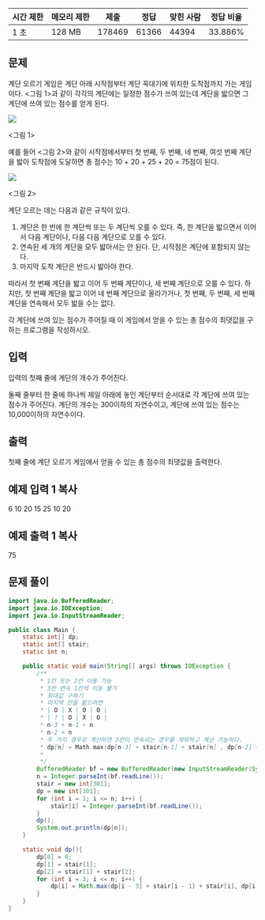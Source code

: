 |시간 제한|메모리 제한|제출|정답|맞힌 사람|정답 비율|
|---|---|---|---|---|---|
|1 초|128 MB|178469|61366|44394|33.886%|

## 문제

계단 오르기 게임은 계단 아래 시작점부터 계단 꼭대기에 위치한 도착점까지 가는 게임이다. <그림 1>과 같이 각각의 계단에는 일정한 점수가 쓰여 있는데 계단을 밟으면 그 계단에 쓰여 있는 점수를 얻게 된다.

![](https://u.acmicpc.net/7177ea45-aa8d-4724-b256-7b84832c9b97/Screen%20Shot%202021-06-23%20at%203.00.46%20PM.png)

<그림 1>

예를 들어 <그림 2>와 같이 시작점에서부터 첫 번째, 두 번째, 네 번째, 여섯 번째 계단을 밟아 도착점에 도달하면 총 점수는 10 + 20 + 25 + 20 = 75점이 된다.

![](https://u.acmicpc.net/f00b6121-1c25-492e-9bc0-d96377c586b0/Screen%20Shot%202021-06-23%20at%203.01.39%20PM.png)

<그림 2>

계단 오르는 데는 다음과 같은 규칙이 있다.

1. 계단은 한 번에 한 계단씩 또는 두 계단씩 오를 수 있다. 즉, 한 계단을 밟으면서 이어서 다음 계단이나, 다음 다음 계단으로 오를 수 있다.
2. 연속된 세 개의 계단을 모두 밟아서는 안 된다. 단, 시작점은 계단에 포함되지 않는다.
3. 마지막 도착 계단은 반드시 밟아야 한다.

따라서 첫 번째 계단을 밟고 이어 두 번째 계단이나, 세 번째 계단으로 오를 수 있다. 하지만, 첫 번째 계단을 밟고 이어 네 번째 계단으로 올라가거나, 첫 번째, 두 번째, 세 번째 계단을 연속해서 모두 밟을 수는 없다.

각 계단에 쓰여 있는 점수가 주어질 때 이 게임에서 얻을 수 있는 총 점수의 최댓값을 구하는 프로그램을 작성하시오.

## 입력

입력의 첫째 줄에 계단의 개수가 주어진다.

둘째 줄부터 한 줄에 하나씩 제일 아래에 놓인 계단부터 순서대로 각 계단에 쓰여 있는 점수가 주어진다. 계단의 개수는 300이하의 자연수이고, 계단에 쓰여 있는 점수는 10,000이하의 자연수이다.

## 출력

첫째 줄에 계단 오르기 게임에서 얻을 수 있는 총 점수의 최댓값을 출력한다.

## 예제 입력 1 복사

6
10
20
15
25
10
20

## 예제 출력 1 복사

75

## 문제 풀이


```java
import java.io.BufferedReader;
import java.io.IOException;
import java.io.InputStreamReader;

public class Main {
    static int[] dp;
    static int[] stair;
    static int n;

    public static void main(String[] args) throws IOException {
        /**
         * 1칸 또는 2칸 이동 가능
         * 3칸 연속 1칸씩 이동 불가
         * 최대값 구하기
         * 마지막 칸을 밟으려면
         * | O | X | O | O |
         * | ? | O | X | O |
         * n-3 + n-1 + n
         * n-2 + n
         * 두 가지 경우로 계산하면 3칸이 연속되는 경우를 제외하고 계산 가능하다.
         * dp[n] = Math.max(dp[n-3] + stair[n-1] + stair[n] , dp[n-2] + stair[n]);
         *
         */
        BufferedReader bf = new BufferedReader(new InputStreamReader(System.in));
        n = Integer.parseInt(bf.readLine());
        stair = new int[301];
        dp = new int[301];
        for (int i = 1; i <= n; i++) {
            stair[i] = Integer.parseInt(bf.readLine());
        }
        dp();
        System.out.println(dp[n]);
    }

    static void dp(){
        dp[0] = 0;
        dp[1] = stair[1];
        dp[2] = stair[1] + stair[2];
        for (int i = 3; i <= n; i++) {
            dp[i] = Math.max(dp[i - 3] + stair[i - 1] + stair[i], dp[i - 2] + stair[i]);
        }
    }
}

```